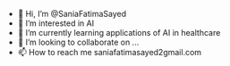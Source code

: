 - 👋 Hi, I’m @SaniaFatimaSayed
- 👀 I’m interested in AI
- 🌱 I’m currently learning applications of AI in healthcare
- 💞️ I’m looking to collaborate on ...
- 📫 How to reach me saniafatimasayed2gmail.com

<!---
SaniaFatimaSayed/SaniaFatimaSayed is a ✨ special ✨ repository because its `README.md` (this file) appears on your GitHub profile.
You can click the Preview link to take a look at your changes.
--->
